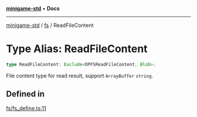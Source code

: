 [**minigame-std**](../../../README.md) • **Docs**

***

[minigame-std](../../../README.md) / [fs](../README.md) / ReadFileContent

# Type Alias: ReadFileContent

```ts
type ReadFileContent: Exclude<OPFSReadFileContent, Blob>;
```

File content type for read result, support `ArrayBuffer` `string`.

## Defined in

[fs/fs\_define.ts:11](https://github.com/JiangJie/minigame-std/blob/e98ab0af7ad78dc07fcec865ee164ff1e7efe9cf/src/std/fs/fs_define.ts#L11)
